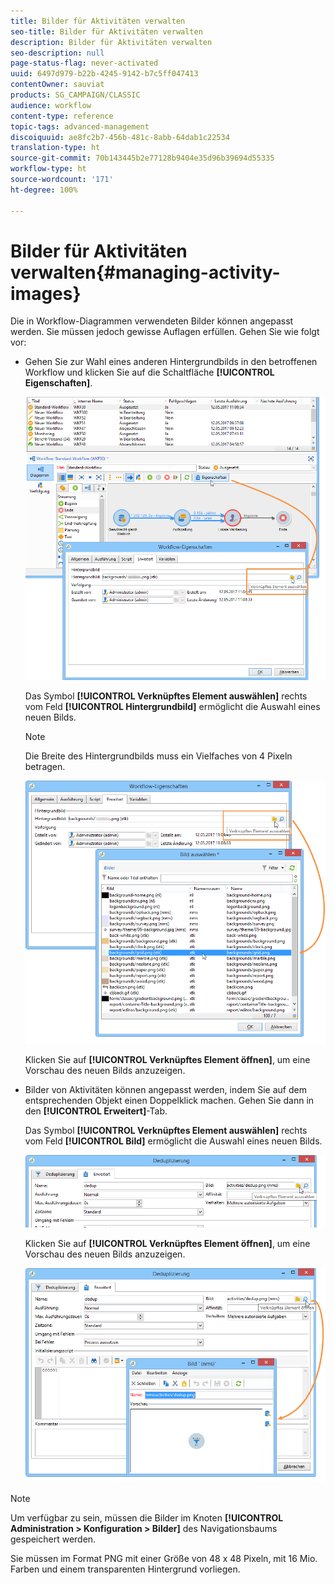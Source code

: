 ```yaml
---
title: Bilder für Aktivitäten verwalten
seo-title: Bilder für Aktivitäten verwalten
description: Bilder für Aktivitäten verwalten
seo-description: null
page-status-flag: never-activated
uuid: 6497d979-b22b-4245-9142-b7c5ff047413
contentOwner: sauviat
products: SG_CAMPAIGN/CLASSIC
audience: workflow
content-type: reference
topic-tags: advanced-management
discoiquuid: ae8fc2b7-456b-481c-8abb-64dab1c22534
translation-type: ht
source-git-commit: 70b143445b2e77128b9404e35d96b39694d55335
workflow-type: ht
source-wordcount: '171'
ht-degree: 100%

---
```



# Bilder für Aktivitäten verwalten{#managing-activity-images}

Die in Workflow-Diagrammen verwendeten Bilder können angepasst werden. Sie müssen jedoch gewisse Auflagen erfüllen. Gehen Sie wie folgt vor:

* Gehen Sie zur Wahl eines anderen Hintergrundbilds in den betroffenen Workflow und klicken Sie auf die Schaltfläche **[!UICONTROL Eigenschaften]**.

   ![](assets/s_user_segmentation_properties_tab.png)

   Das Symbol **[!UICONTROL Verknüpftes Element auswählen]** rechts vom Feld **[!UICONTROL Hintergrundbild]** ermöglicht die Auswahl eines neuen Bilds.

   >[!NOTE]
   >
   >Die Breite des Hintergrundbilds muss ein Vielfaches von 4 Pixeln betragen.

   ![](assets/s_user_segmentation_background_select.png)

   Klicken Sie auf **[!UICONTROL Verknüpftes Element öffnen]**, um eine Vorschau des neuen Bilds anzuzeigen.

* Bilder von Aktivitäten können angepasst werden, indem Sie auf dem entsprechenden Objekt einen Doppelklick machen. Gehen Sie dann in den **[!UICONTROL Erweitert]**-Tab.

   Das Symbol **[!UICONTROL Verknüpftes Element auswählen]** rechts vom Feld **[!UICONTROL Bild]** ermöglicht die Auswahl eines neuen Bilds.

   ![](assets/s_user_segmentation_activity_image.png)

   Klicken Sie auf **[!UICONTROL Verknüpftes Element öffnen]**, um eine Vorschau des neuen Bilds anzuzeigen.

   ![](assets/s_user_segmentation_activity_image_select.png)

>[!NOTE]
>
>Um verfügbar zu sein, müssen die Bilder im Knoten **[!UICONTROL Administration > Konfiguration > Bilder]** des Navigationsbaums gespeichert werden.
>  
>Sie müssen im Format PNG mit einer Größe von 48 x 48 Pixeln, mit 16 Mio. Farben und einem transparenten Hintergrund vorliegen.

